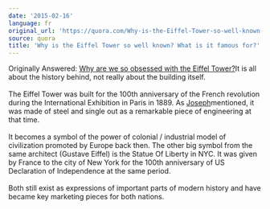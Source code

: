 ```yaml
---
date: '2015-02-16'
language: fr
original_url: 'https://quora.com/Why-is-the-Eiffel-Tower-so-well-known-What-is-it-famous-for/answer/Clément-Renaud'
source: quora
title: 'Why is the Eiffel Tower so well known? What is it famous for?'
---
```


Originally Answered: [Why are we so obsessed with the Eiffel
Tower?](http://quora.com/Why-are-we-so-obsessed-with-the-Eiffel-Tower?no_redirect=1)It
is all about the history behind, not really about the building itself.\
\
The Eiffel Tower was built for the 100th anniversary of the French
revolution during the International Exhibition in Paris in 1889. As
[Joseph](http://quora.com/profile/Joseph-Boyle)mentioned, it was made of
steel and single out as a remarkable piece of engineering at that time.\
\
It becomes a symbol of the power of colonial / industrial model of
civilization promoted by Europe back then. The other big symbol from the
same architect (Gustave Eiffel) is the Statue Of Liberty in NYC. It was
given by France to the city of New York for the 100th anniversary of US
Declaration of Independence at the same period.\
\
Both still exist as expressions of important parts of modern history and
have became key marketing pieces for both nations.
